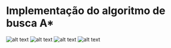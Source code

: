# Implementação do algoritmo de busca A*
![alt text](https://github.com/GuilhermeFaioli/Implementa-o-algoritmo-de-busca-AEstrela/blob/master/Trabalho%20-%20Busca%20Heur%C3%ADstica_page-0001.jpg)
![alt text](https://github.com/GuilhermeFaioli/Implementa-o-algoritmo-de-busca-AEstrela/blob/master/Trabalho%20-%20Busca%20Heur%C3%ADstica_page-0002.jpg)
![alt text](https://github.com/GuilhermeFaioli/Implementa-o-algoritmo-de-busca-AEstrela/blob/master/Trabalho%20-%20Busca%20Heur%C3%ADstica_page-0003.jpg)
![alt text](https://github.com/GuilhermeFaioli/Implementa-o-algoritmo-de-busca-AEstrela/blob/master/Trabalho%20-%20Busca%20Heur%C3%ADstica_page-0004.jpg)
